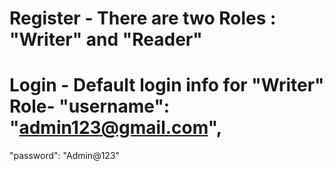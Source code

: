 # Register - There are two Roles : "Writer" and "Reader"
# Login - Default login info for "Writer" Role- "username": "admin123@gmail.com",
"password": "Admin@123"
